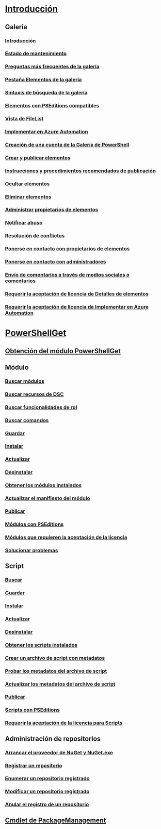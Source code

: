 # [Introducción](readme.md)
## Galería
### [Introducción](psgallery/psgallery_gettingstarted.md)
### [Estado de mantenimiento](psgallery/psgallery_status.md)
### [Preguntas más frecuentes de la galería](psgallery/psgallery_faqs.md)
### [Pestaña Elementos de la galería](psgallery/psgallery_items_tab.md)
### [Sintaxis de búsqueda de la galería](psgallery/psgallery_search_syntax.md)
### [Elementos con PSEditions compatibles](psgallery/psgallery_pseditions.md)
### [Vista de FileList](psgallery/psgallery_filelist_feature.md)
### [Implementar en Azure Automation](psgallery/psgallery_deploy_to_azure_automation.md)
### [Creación de una cuenta de la Galería de PowerShell](psgallery/psgallery_creating_an_account.md)
### [Crear y publicar elementos](psgallery/Creating-and-Publishing-an-item.md)
### [Instrucciones y procedimientos recomendados de publicación](psgallery/psgallery-PublishingGuidelines.md)
### [Ocultar elementos](psgallery/psgallery_unlist_items.md)
### [Eliminar elementos](psgallery/Deleting-Items.md)
### [Administrar propietarios de elementos](psgallery/Managing-Item-Owners.md)
### [Notificar abuso](psgallery/psgallery_report_abuse.md)
### [Resolución de conflictos](psgallery/psgallery_dispute_resolution.md)
### [Ponerse en contacto con propietarios de elementos](psgallery/psgallery_contacting_item_owners.md)
### [Ponerse en contacto con administradores](psgallery/psgallery_contacting_administrators.md)
### [Envío de comentarios a través de medios sociales o comentarios](psgallery/psgallery-SocialMediaFeedback.md)
### [Requerir la aceptación de licencia de Detalles de elementos](psgallery/psgallery_requires_license_acceptance.md)
### [Requerir la aceptación de licencia de Implementar en Azure Automation](psgallery/psgallery_deploy_to_azure_automation_requireLicenseAcceptance.md)

# [PowerShellGet](psget/overview.md)
## [Obtención del módulo PowerShellGet](psget/get_psget_module.md)

## Módulo
### [Buscar módulos](psget/module/psget_find-module.md)
### [Buscar recursos de DSC](psget/module/psget_find-dscresource.md)
### [Buscar funcionalidades de rol](psget/module/psget_find-rolecapability.md)
### [Buscar comandos](psget/module/psget_find-command.md)
### [Guardar](psget/module/psget_save-module.md)
### [Instalar](psget/module/psget_install-module.md)
### [Actualizar](psget/module/psget_update-module.md)
### [Desinstalar](psget/module/psget_uninstall-module.md)
### [Obtener los módulos instalados](psget/module/psget_get-installedmodule.md)
### [Actualizar el manifiesto del módulo](psget/module/psget_update-modulemanifest.md)
### [Publicar](psget/module/psget_publish-module.md)
### [Módulos con PSEditions](psget/module/modulewithpseditionsupport.md)
### [Módulos que requieren la aceptación de la licencia](psget/module/RequireLicenseAcceptance.md)
### [Solucionar problemas](psget/psget_cmdlets_troubleshooting.md)

## Script
### [Buscar](psget/script/psget_find-script.md)
### [Guardar](psget/script/psget_save-script.md)
### [Instalar](psget/script/psget_install-script.md)
### [Actualizar](psget/script/psget_update-script.md)
### [Desinstalar](psget/script/psget_uninstall-script.md)
### [Obtener los scripts instalados](psget/script/psget_get-installedscript.md)
### [Crear un archivo de script con metadatos](psget/script/psget_new-scriptfileinfo.md)
### [Probar los metadatos del archivo de script](psget/script/psget_test-scriptfileinfo.md)
### [Actualizar los metadatos del archivo de script](psget/script/psget_update-scriptfileinfo.md)
### [Publicar](psget/script/psget_publish-script.md)
### [Scripts con PSEditions](psget/script/scriptwithpseditionsupport.md)
### [Requerir la aceptación de la licencia para Scripts](psget/script/script_RequireLicenseAcceptance.md)

## Administración de repositorios
### [Arrancar el proveedor de NuGet y NuGet.exe](psget/repository/bootstrapping_nuget_proivder_and_exe.md)
### [Registrar un repositorio](psget/repository/psget_register-psrepository.md)
### [Enumerar un repositorio registrado](psget/repository/psget_get-psrepository.md)
### [Modificar un repositorio registrado](psget/repository/psget_set-psrepository.md)
### [Anular el registro de un repositorio](psget/repository/psget_unregister-psrepository.md)

## [Cmdlet de PackageManagement](psget/oneget/PackageManagement_cmdlets.md)
